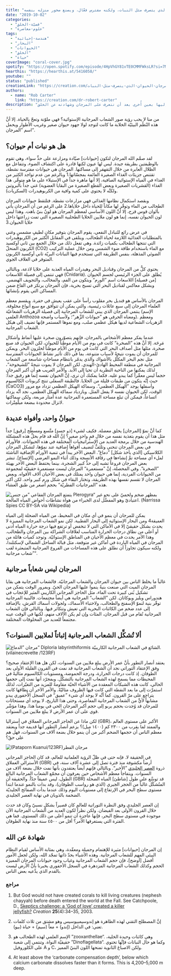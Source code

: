 ```yaml
---
title: "المرجان: الحيوان الذي يتصرف مثل النبات، ولكنه مفترس فعّال، ويصنع صخور منزله بنفسه."
date: "2019-10-02"
categories:
  - "قضيّة-الخلق"
  - "علوم-معاصرة"
tags:
  - "هندسة-إحيائية"
  - "البحار"
  - "الحيوانات"
  - "الخلق"
  - "حياة"
coverImage: "coral-cover.jpg"
spotify: "https://open.spotify.com/episode/4HpVhGY81vTE0CMMFWksLR?si=7MzgxWDoQUycu9bW-4O8jA"
hearthis: "https://hearthis.at/5416058/"
youtube: ""
status: "published"
creationLink: "https://creation.com/المرجان-الحيوان-الذي-يتصرف-مثل-النبات"
authors:
  - name: "Rob Carter"
    link: "https://creation.com/dr-robert-carter"
description: "في المرة المقبلة التي تعاين صورة أو مقطعاً مصوّراً يظهر الشعاب المرجانية سوف تنظر إليها بعين أُخرى بعد أن تتعرف على المرجان وشهادته عن الخلق"
---
```


من منا لا يحب رؤية صور الشعاب المرجانية الإستوائية؟ فهي ملوّنة وتعجّ بالحياة. إلا أنَّ هذه النُظُم البيئيّة الخلابة ما كانت لتوجد لولا جهود حيوان صغير وغريب الأطوار ويحمل اسم ”المرجان“.

## هل هو نبات أم حيوان؟

لقد صمَّم الله المرجان لتكون \[حيوانات\] صيّادة ومزارعة على حدٍّ سواء، وهي تقوم بالوظيفتين بطريقة جيدة. ليس لها عيون لكنها قادرة على اكتشاف الضوء، وتتفاعل مع الظلال العابرة من خلال التقهقر إلى مساكنها. المرجان هي حيوانات مفترسة نشطة، تقتنص جزيئات الغذاء الصغيرة العائمة بمجسّاتها.1 وبالرغم من عدم تواجد الكثير من الغذاء في المياه الإستوائية الصافية، إلا أنها ماهرة جداً في الإستيلاء على ما هو متوفّر. هذا الغذاء (القشريات الصغيرة وبعض القطع الصغيرة من البقايا العضوية) غني جداً بالبروتين ولكنَّه لا يحتوي على كمية وافية من الكربوهيدرات (السكريات).

وبقصد استكمال نظامها الغذائي فهي مزارعات نشطة. فتلتقط حيوانات المرجان الطحالب من الماء وتوفّر لها مكاناً للحياة داخل خلاياها.2 على الرغم من أن المرجان يأتي بألوان قوس قزح، إلا أنَّ اللون الأساسي لمعظم المرجان هو لونٌ بنيّ باهت. وهذا ليس لون الحيوان نفسه، إنما هو لون ملايين الخلايا الطحلبية الصغيرة التي تمت زراعتها داخل خلايا الحيوان.3

في عرض رائع للتبادل النفعي، يقوم المرجان بتوفير مكانٍ لطيفٍ مشمسٍ وغني بالمتطلبات الغذائية اللازمة لحياة الطحالب. ويتلقى في المقابل الكثير من الكربوهيدرات التي تنتجها الطحالب بكميات زائدة. وهي تفعل ذلك من خلال الجمع بين ثاني أوكسيد الكربون المنحلّ (CO2) مع الماء باستخدام طاقة ضوء الشمس ومن خلال عملية التركيب الضوئي المذهلة، بنفس الطريقة التي تستخدم فيها النباتات البريّة ثاني أوكسيد الكربون المتوفر في الغلاف الجوي.

يحتوي كلٌّ من المرجان وقناديل البحر وهيدرات المياه العذبة على خلايا لاذعة، وبالتالي فهي تنتمي إلى فصيلة اللاسعات (Cnidaria). يُطلق على الجزء الرئيسي لجسم الحيوان \[من فصيلة\] اللاسعات اسم ”الورم“ ويتكون من الفم، والمخالب، والتجويف الهضمي. وبشكل معاكس لقناديل البحر التي تسبح بحرية، فإن المرجان يرتكز في القاع ضمن المساكن التي يقوم بإنشائها.

المرجان بالأساس هو قنديل بحر مقلوب رأساً على عقب يعيش في حفرة. ويقسم معظم العلماء المرجان إلى سبع عائلات رئيسية، والتي يمكن أن تتوافق مع سبع أنواع مخلوقة. ينتمي المرجان الذي يبني للشعاب المرجانية إلى فصيلة الزهريات الشعاعيّة (الإسم العلمي Anthozoa ومعناه الحرفي هو ”حيوانات الزَّهر“؛ ولأسباب واضحة). ومعظم الزهريات الشعاعية لديها هيكل عظمي صلب، ومع نموها المستمر فإنها تضيف إلى هيكل الشعاب المرجانية.

عندما يفكر معظم الأشخاص بالمرجان، فإنهم يتصوّرون صخرة عليها أنماط وأشكال مَرِحَة. إلا أنَّ هذه ”الصخرة“ كانت في يومٍ من الأيام موطناً للحيوان، لكن الحيوان قد صنع صخرة، مثلها مثل أصداف البحر التي كانت في يومٍ من الأيام موطناً لحلزون البحر. ويمكن للمرجان أن يموت نتيجةً لأسباب متنوعة، بما في ذلك تأثير نشاط الحيوانات المفترسة مثل نجم البحر المكلَّل بالأشواك والذي يدمّر بانتظام مساحاتٍ شاسعة من الشعاب المرجانية في منطقة المحيط الهادئ-الهندي. لكن المرجان لا يموت نتيجةً ”للشيخوخة“، لذلك يمكنها من الناحية النظرية أن تحيا إلى الأبد. والأمر الغريب هو أن أكبر المرجان حجماً ليس معمِّراً كما يبدو عليه. فكما يمكنك أن ترى، إنَّ الحيوان نفسه إنما هو رقيق جداً: حيث إنَّه يتكون من طبقات قليلة من الخلايا. فالطبقة السفلى تنتج كربونات الكالسيوم (CaCO3) وأسفلها يوجد ”الهيكل العظمي“. وسماكة الهيكل العظمي تزداد مع مرور الوقت، لكن الحيوان نفسه لا يفعل المثل. وبازدياد سماكة الهيكل العظمي، نجد أنَّه يزداد اتساعاً، فيمكن أن تبلغ مساحة المستعمرة المرجانية عدة أمتار مربعة، ولكن سماكتها لاتزال محدودة ببضعة ميلِّمِتْرات.

## حيوانٌ واحد، وأفواه عديدة

كما أنَّ نموّ \[المرجان\] يخلق معضلة. فكيف لشيء \[ذو جسدٍ\] متَّسع ومسطَّح \[رقيق\] جداً مثل هذا أن يقوم بتغذية نفسه من خلال فمٍ واحدٍ صغيرٍ؟ إنَّ الله قد قام بحلِّ هذه المشكلة الهندسية من خلال برمجة العديد من الإستراتيجيات المختلفة في هذه الحيوانات. فالأورام في بعض المرجان تنحني وتلتَفُّ لتضيف أفواهاً إضافية عند نموّها، لتشكل المرجان الكلاسيكي \[الذي يأخذ شكل\] ”دماغ“. البعض الآخر يبدأ في تنمية الأورام الإضافية الناشئة لملء أي مساحة تمَّ إنشاءها في رقاقة الأنسجة وذلك أثناء النمو العرضي \[الإتساع\]. تنشر بعض المرجان فروعاً تشبه إلى حدٍّ كبير الشجرة، بينما يحتفظ البعض الآخر بهيئة ”الصخرة“. وفي المحصلة، إنَّ ”مستعمرة“ المرجان ليست مستعمرة حقيقيّة لمجموعة من الحيوانات الفردية، إنما هي حيوان واحد يمتلك في بعض الأحيان آلاف الأفواه. وبعض المرجان لا تقسم نفسها بهذه الطريقة، وتختار البقاء في شكل ورم كبير واحد. لكن أكبر هذه ”المرجانيات الفطريّة“ بحجم أصغر من طبق العشاء.

![يتمتع المرجان الفقاعي ”من جنس Plerogyra“ بمظهر ضخم ولحميّ على نحو غير اعتياديّ وهو المفضَّل لدى الخبراء من هواة نشاطات أحواض المياه المالحة. (Narrissa Spies CC BY-SA via Wikipedia)](bubble-coral.jpg)

يمكن للمرجان أن ينمو في أي مكان في المحيط، من المياه الضحلة إلى المياه العميقة4 ومن البحار الإستوائية إلى البحار القطبية. لكن نمو الشعاب المرجانية المميزة لا يحدث بشكل حقيقيّ إلا في الأماكن التي لا تنخفض أو ترتفع فيها درجة حرارة المياه أدنى أو أعلى من نطاق درجات الحرارة المناسب لعلاقات الشراكة بين المرجان والطحالب. وهذا الأمر يحدث في معظم الأحيان في المناطق الإستوائيّة. وتوجد كميات هائلة من المرجان في المياه الباردة في أماكن غير متوقعة، مثل قبالة الساحل الشمالي لإسكتلندا، ولكنه سيكون تجاوزاً أن نطلق على هذه المساحات من الفروع المرجانية المتبعثرة لقب ”شعاب مرجانية“.

## المرجان ليس شعاباً مرجانية

غالباً ما يخلط الناس بين حيوان المرجان والشعاب المرجانيّة. فالشعاب المرجانية هي بقايا المرجان الميت التي صنعت بنيةً ينموا عليها المرجان الحيّ. وبمرور الوقت يتمكن من تشكيل بُنى كبيرة تحت الماء، مثل الحاجز المرجاني الكاريبي المثير للإعجاب في هندوراس وبليز ويوكاتان. لكن ”الشعاب“ المرجانية هي أيضاً مجتمعات. فالبنية المرجانية توفّر بنية لنموّ الإسفنج والطحالب، ولاختباء الأسماك، ولجولات أسماك القرش، بالإضافة إلى عدد ضخم من الكائنات البحرية التي تعيش وتتكاثر فيها. وبالتالي فإن الشعاب المرجانية تُقام من قبل المرجان، المئات وإن لم يكن الآلاف منهم، لكنها في الوقت عينه مجتمعاً للعديد من المخلوقات المختلفة.

## ألا تُشكِّل الشعاب المرجانية إثباتاً لملايين السنوات؟

![مرجان ”الدماغ“ Diploria labyrinthiformis الشائع في الشعاب المرجانية الكاريبيّة. (vilainecrevette /123RF)](brain-coral.jpg)

يعتقد أنصار التطور بأنَّ عمر الأرض يبلغ ملايين من السنوات، لكن هل هذا الإعتقاد صحيح؟ وِفق الإعتقاد التوراتي نجد أن الشعاب المرجانية قد نمت في القرون القليلة الأولى بعد الطوفان. إذ كانت درجات الحرارة، ودرجة الحموضة، ومستويات الكالسيوم مثاليةً في المحيطات مما يسمح لهذه الشعاب المرجانية بالتشكُّل. وبمجرّد أنها نمت إلى حجمها الحالي، كانت هذه الشبكات المعقدة من الأشياء الحيّة مقاومةً للمزيد من التغيّرات، لذلك استمرَّت إلى ما بعد النقطة التي كانت فيها الظروف مثاليّةً. والأمر الآخر أن نطاقها كانت يتراجع على مرّ القرون. كما أنَّه لا يوجد أي شيء ”عميق“ في السجل الأُحفوري يبدو مشابهاً لأيٍّ من الشعاب المرجانية المعاصرة، وحتى هذا التاريخ، لا يوجد أي مستحاثات للمرجان قد وُجدت بحجم يربو إلى حجم أكبر المرجان الحي في يومنا هذا. وهذا مؤشّر قوي على أن عمر الأرض لا يبلغ ملايين من السنوات.

لكن ماذا عن الحاجز المرجاني العملاق في أستراليا (GBR)، الأكبر على مستوى العالم والممتد لما يقرب من ٢٣٠٠ كم (١٤٠٠ ميل)؟ يزعم أنصار التطور أنها قديمة جداً ويعتقد معظم الناس أن حجمها الضخم أكبر من أن ينمو خلال بضعة آلاف من السنوات، فهل هم على حقّ؟

![(Pataporn Kuanui/123RF)مرجان الفطر](mushroom-coral.jpg)

في الحقيقة لا. فإنه حتى في ظلّ الرؤية العلمانية للعالم، قد كان الحاجز المرجاني الأسترالي العملاق (GBR) أرضاً مكشوفة منذ فترة تصل إلى عشرة آلاف سنة، في ذروة [العصر الجليدي](https://creation.com/ice-age-questions-and-answers) ”الأخير“. وبالتالي فإنهم أيضاً يعتقدون بأنها نمت خلال بضعة آلاف من السنوات. ويتفاجأ معظم الأشخاص حين يعرفون أن مجمّع الشعاب المرجانية البالغ الطول، ليس عميقاً جدّاً. والحقيقة أن (GBR) قد توسَّع على طول \[شاطئ\] المياه الضحلة المتُشكّل غالباً من الحجر الجيري (الذي هو رواسب الطوفان)، وقد بدات بالنمو عندما ابتدأ مستوى سطح البحر في الإرتفاع إلى مستويات اليوم وذلك عندما بدأت الصفائح الجليديّة الضخمة بالذوبان في نهاية العصر الجليدي.

إن العصر الجليدي وفق النظرة التوراتية للعالم كان قصيراً بشكلٍ نسبيّ وكان قد حدث خلال القرون الأولى بعد الفيضان. ولكن نظراً لكون العديد من الشعاب المرجانية الآن موجودة في مستوى سطح البحر، فإنها عاجزة أن تنمو أعلى من ذلك المستوى. فما هي الفترة التي يستغرقها الأمر؟ أقل من ٤٥٠٠ سنة منذ نهاية الطوفان.

## شهادة عن الله

إن المرجان \[حيوانات\] مثيرة للإهتمام وجميلة ومعقّدة، وهي بمثابة الأساس لقيام النظام البيئي المهم للشعاب المرجانية. وهذه الأشياء بحدّ ذاتها تمجّد الله، ولكن لجعل الأمور أفضل \[أوضح\]، فإن حجم الشعاب المرجانية وغياب وجود حيوانات المرجان المميزة الحجم وكذلك الشعاب المرجانية المزدهرة في السجل الأحفوري يخبرنا بأنَّ الأرض ليست بالقدم الذي يدَّعيه بعض الناس.

### مراجع

1. But God would not have created corals to kill living creatures (nephesh chayyah) before death entered the world at the Fall. See Catchpoole, D., [Skeptics challenge: a ‘God of love’ created a killer jellyfish?](https://creation.com/jellyfish-clever-hunter) *Creation* **25**(4):34–35, 2003.

2. إنَّ المصطلح التقني لهذه الظاهرة هو إندوسيمبيوسيس وهو مشتق من ثلاث كلمات تعني: في الداخل (إندو) + معاً (سيم) + حياة (بيو).

3. الإسم العلمي لهذه الطحالب هو ”zooxanthellae“. وهي كائنات وحيدة الخلية، حقيقيّة النواة. وتنتمي إلى شعبة ”Dinoflagellata“. وكما هو حال النباتات فإنَّها تحتوي على الكلوروفيل A و C، ولكن الاصباغ الثانوية تمنحها اللون البنيّ المميز.

4. At least above the ‘carbonate compensation depth’, below which calcium carbonate dissolves faster than it forms. This is 4,200–5,000 m deep.
